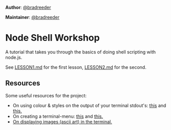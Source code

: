 **Author**: [@bradreeder](https://github.com/bradreeder)  

**Maintainer**: [@bradreeder](https://github.com/bradreeder)  

# Node Shell Workshop

A tutorial that takes you through the basics of doing shell scripting with node.js.

See [LESSON1.md](https://github.com/bradreeder/Node-Shell-Workshop/blob/master/LESSON1.md) for the first lesson, [LESSON2.md](https://github.com/bradreeder/Node-Shell-Workshop/blob/master/LESSON2.md) for the second.

## Resources

Some useful resources for the project:

* On using colour & styles on the output of your terminal stdout's: [this](https://coderwall.com/p/yphywg/printing-colorful-text-in-terminal-when-run-node-js-script) and [this.](http://blog.soulserv.net/terminal-friendly-application-with-node-js/)
* On creating a terminal-menu: [this](https://github.com/substack/terminal-menu) and [this.](https://github.com/Pomax/terminal-menu-program)  
* [On displaying images (ascii art) in the terminal.](http://askubuntu.com/questions/97542/how-do-i-make-my-terminal-display-graphical-pictures)
